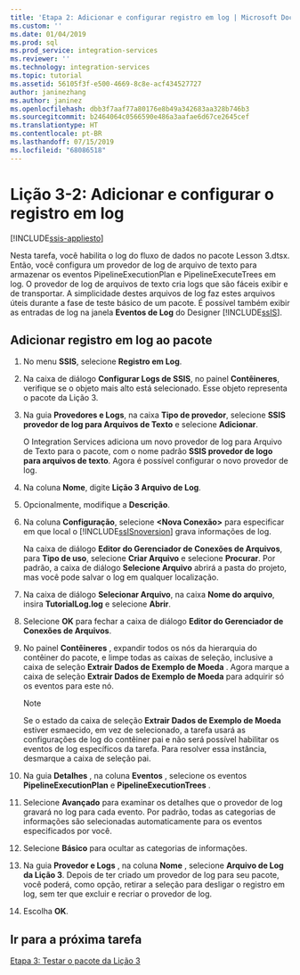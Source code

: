 ```yaml
---
title: 'Etapa 2: Adicionar e configurar registro em log | Microsoft Docs'
ms.custom: ''
ms.date: 01/04/2019
ms.prod: sql
ms.prod_service: integration-services
ms.reviewer: ''
ms.technology: integration-services
ms.topic: tutorial
ms.assetid: 56105f3f-e500-4669-8c8e-acf434527727
author: janinezhang
ms.author: janinez
ms.openlocfilehash: dbb3f7aaf77a80176e8b49a342683aa328b746b3
ms.sourcegitcommit: b2464064c0566590e486a3aafae6d67ce2645cef
ms.translationtype: HT
ms.contentlocale: pt-BR
ms.lasthandoff: 07/15/2019
ms.locfileid: "68086518"
---
```

# <a name="lesson-3-2-add-and-configure-logging"></a>Lição 3-2: Adicionar e configurar o registro em log

[!INCLUDE[ssis-appliesto](../includes/ssis-appliesto-ssvrpluslinux-asdb-asdw-xxx.md)]



Nesta tarefa, você habilita o log do fluxo de dados no pacote Lesson 3.dtsx. Então, você configura um provedor de log de arquivo de texto para armazenar os eventos PipelineExecutionPlan e PipelineExecuteTrees em log. O provedor de log de arquivos de texto cria logs que são fáceis exibir e de transportar. A simplicidade destes arquivos de log faz estes arquivos úteis durante a fase de teste básico de um pacote. É possível também exibir as entradas de log na janela **Eventos de Log** do Designer [!INCLUDE[ssIS](../includes/ssis-md.md)].  
  
## <a name="add-logging-to-the-package"></a>Adicionar registro em log ao pacote  
  
1.  No menu **SSIS**, selecione **Registro em Log**.  
  
2.  Na caixa de diálogo **Configurar Logs de SSIS**, no painel **Contêineres**, verifique se o objeto mais alto está selecionado. Esse objeto representa o pacote da Lição 3.
  
3.  Na guia **Provedores e Logs**, na caixa **Tipo de provedor**, selecione **SSIS provedor de log para Arquivos de Texto** e selecione **Adicionar**.  
  
    O Integration Services adiciona um novo provedor de log para Arquivo de Texto para o pacote, com o nome padrão **SSIS provedor de logo para arquivos de texto**. Agora é possível configurar o novo provedor de log.  
  
4.  Na coluna **Nome**, digite **Lição 3 Arquivo de Log**.  
  
5.  Opcionalmente, modifique a **Descrição**.  
  
6.  Na coluna **Configuração**, selecione **\<Nova Conexão>** para especificar em que local o [!INCLUDE[ssISnoversion](../includes/ssisnoversion-md.md)] grava informações de log.  
  
    Na caixa de diálogo **Editor do Gerenciador de Conexões de Arquivos**, para **Tipo de uso**, selecione **Criar Arquivo** e selecione **Procurar**. Por padrão, a caixa de diálogo **Selecione Arquivo** abrirá a pasta do projeto, mas você pode salvar o log em qualquer localização.  
  
7.  Na caixa de diálogo **Selecionar Arquivo**, na caixa **Nome do arquivo**, insira **TutorialLog.log** e selecione **Abrir**.
  
8.  Selecione **OK** para fechar a caixa de diálogo **Editor do Gerenciador de Conexões de Arquivos**.  
  
9. No painel **Contêineres** , expandir todos os nós da hierarquia do contêiner do pacote, e limpe todas as caixas de seleção, inclusive a caixa de seleção **Extrair Dados de Exemplo de Moeda** . Agora marque a caixa de seleção **Extrair Dados de Exemplo de Moeda** para adquirir só os eventos para este nó.  
  
    > [!NOTE]  
    > Se o estado da caixa de seleção **Extrair Dados de Exemplo de Moeda** estiver esmaecido, em vez de selecionado, a tarefa usará as configurações de log do contêiner pai e não será possível habilitar os eventos de log específicos da tarefa. Para resolver essa instância, desmarque a caixa de seleção pai.
  
10. Na guia **Detalhes** , na coluna **Eventos** , selecione os eventos **PipelineExecutionPlan** e **PipelineExecutionTrees** .  
  
11. Selecione **Avançado** para examinar os detalhes que o provedor de log gravará no log para cada evento. Por padrão, todas as categorias de informações são selecionadas automaticamente para os eventos especificados por você.  
  
12. Selecione **Básico** para ocultar as categorias de informações.  
  
13. Na guia **Provedor e Logs** , na coluna **Nome** , selecione **Arquivo de Log da Lição 3**. Depois de ter criado um provedor de log para seu pacote, você poderá, como opção, retirar a seleção para desligar o registro em log, sem ter que excluir e recriar o provedor de log.  
  
14. Escolha **OK**.  
  
## <a name="go-to-next-task"></a>Ir para a próxima tarefa  
[Etapa 3: Testar o pacote da Lição 3](../integration-services/lesson-3-3-testing-the-lesson-3-tutorial-package.md)  
  
